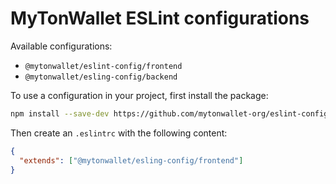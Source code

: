 # MyTonWallet ESLint configurations

Available configurations:

- `@mytonwallet/eslint-config/frontend`
- `@mytonwallet/esling-config/backend`

To use a configuration in your project, first install the package:

```bash
npm install --save-dev https://github.com/mytonwallet-org/eslint-config
```

Then create an `.eslintrc` with the following content:

```json
{
  "extends": ["@mytonwallet/esling-config/frontend"]
}
```
